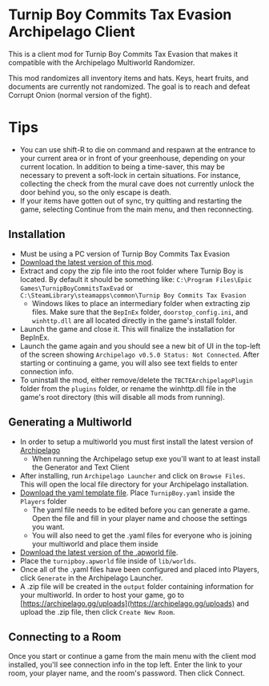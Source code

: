 # Turnip Boy Commits Tax Evasion Archipelago Client
This is a client mod for Turnip Boy Commits Tax Evasion that makes it compatible with the Archipelago Multiworld Randomizer.

This mod randomizes all inventory items and hats. Keys, heart fruits, and documents are currently not randomized. The goal is to reach and defeat Corrupt Onion (normal version of the fight).

# Tips
- You can use shift-R to die on command and respawn at the entrance to your current area or in front of your greenhouse, depending on your current location. In addition to being a time-saver, this may be necessary to prevent a soft-lock in certain situations. For instance, collecting the check from the mural cave does not currently unlock the door behind you, so the only escape is death.
- If your items have gotten out of sync, try quitting and restarting the game, selecting Continue from the main menu, and then reconnecting.

## Installation
- Must be using a PC version of Turnip Boy Commits Tax Evasion
- [Download the latest version of this mod](https://github.com/pointfivetee/TurnipBoyRandomizer/releases/latest/download/turnip_boy_mod.zip).
- Extract and copy the zip file into the root folder where Turnip Boy is located. By default it should be something like:
`C:\Program Files\Epic Games\TurnipBoyCommitsTaxEvad` or `C:\SteamLibrary\steamapps\common\Turnip Boy Commits Tax Evasion`
	- Windows likes to place an intermediary folder when extracting zip files. Make sure that the `BepInEx` folder, `doorstop_config.ini`, and `winhttp.dll` are all located directly in the game's install folder.
- Launch the game and close it. This will finalize the installation for BepInEx.
- Launch the game again and you should see a new bit of UI in the top-left of the screen showing `Archipelago v0.5.0 Status: Not Connected`. After starting or continuing a game, you will also see text fields to enter connection info.
- To uninstall the mod, either remove/delete the `TBCTEArchipelagoPlugin` folder from the `plugins` folder, or rename the winhttp.dll file in the game's root directory (this will disable all mods from running).

## Generating a Multiworld
- In order to setup a multiworld you must first install the latest version of [Archipelago](https://github.com/ArchipelagoMW/Archipelago/releases/latest)
	- When running the Archipelago setup exe you'll want to at least install the Generator and Text Client
- After installing, run `Archipelago Launcher` and click on `Browse Files`. This will open the local file directory for your Archipelago installation.
- [Download the yaml template file](https://github.com/pointfivetee/TurnipBoyRandomizer/releases/latest/download/TurnipBoy.yaml). Place `TurnipBoy.yaml` inside the `Players` folder
	- The yaml file needs to be edited before you can generate a game. Open the file and fill in your player name and choose the settings you want.
	- You will also need to get the .yaml files for everyone who is joining your multiworld and place them inside
- [Download the latest version of the .apworld file](https://github.com/pointfivetee/TurnipBoyRandomizer/releases/latest/download/turnipboy.apworld).
- Place the `turnipboy.apworld` file inside of `lib/worlds`. 
- Once all of the .yaml files have been configured and placed into Players, click `Generate` in the Archipelago Launcher.
- A .zip file will be created in the `output` folder containing information for your multiworld. In order to host your game, go to [https://archipelago.gg/uploads](https://archipelago.gg/uploads) and upload the .zip file, then click `Create New Room`.

## Connecting to a Room
Once you start or continue a game from the main menu with the client mod installed, you'll see connection info in the top left. Enter the link to your room, your player name, and the room's password. Then click Connect.